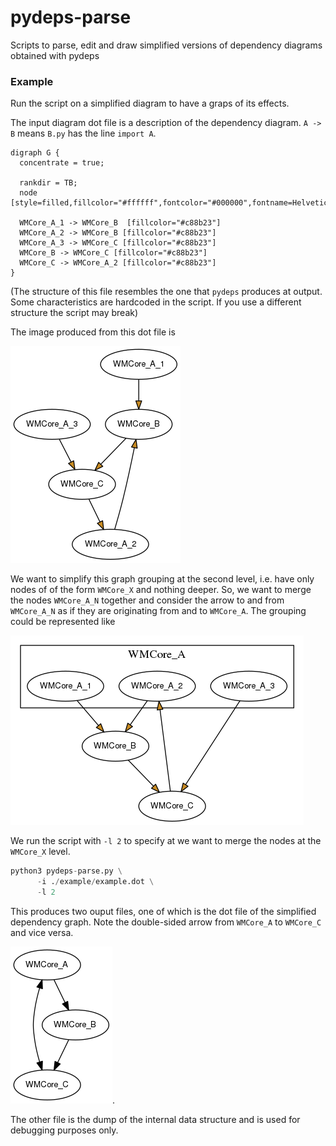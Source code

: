# pydeps-parse

Scripts to parse, edit and draw simplified versions of dependency diagrams obtained with pydeps

### Example

Run the script on a simplified diagram to have a graps of its effects.

The input diagram dot file is a description of the 
dependency diagram. `A -> B` means
`B.py` has the line `import A`.

```
digraph G {
  concentrate = true;

  rankdir = TB;
  node [style=filled,fillcolor="#ffffff",fontcolor="#000000",fontname=Helvetica,fontsize=10];

  WMCore_A_1 -> WMCore_B  [fillcolor="#c88b23"]
  WMCore_A_2 -> WMCore_B [fillcolor="#c88b23"]
  WMCore_A_3 -> WMCore_C [fillcolor="#c88b23"]
  WMCore_B -> WMCore_C [fillcolor="#c88b23"]
  WMCore_C -> WMCore_A_2 [fillcolor="#c88b23"]
}
```

(The structure of this file resembles the one that `pydeps` produces at output.
Some characteristics are hardcoded in the script. If you use a different 
structure the script may break)

The image produced from this dot file is 

![](./example/example.png)

We want to simplify this graph grouping at the second level, i.e.
have only nodes of of the form `WMCore_X` and nothing deeper.
So, we want to merge the nodes `WMCore_A_N` together and consider the arrow 
to and from `WMCore_A_N` as if they are originating from and to `WMCore_A`. 
The grouping could be represented like 

![](./example/example_cluster.png) 

We run the script with `-l 2` to specify at we want to merge the nodes 
at the `WMCore_X` level.

```python
python3 pydeps-parse.py \
      -i ./example/example.dot \
      -l 2
```

This produces two ouput files, one of which is the dot 
file of the simplified dependency graph. Note the double-sided arrow from 
`WMCore_A` to `WMCore_C` and vice versa.

![](example/example_group_l2.png).


The other file is the dump of the internal data structure and is used for 
debugging purposes only.
